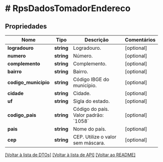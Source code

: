 # # RpsDadosTomadorEndereco

## Propriedades

Nome | Tipo | Descrição | Comentários
------------ | ------------- | ------------- | -------------
**logradouro** | **string** | Logradouro. | [optional]
**numero** | **string** | Número. | [optional]
**complemento** | **string** | Complemento. | [optional]
**bairro** | **string** | Bairro. | [optional]
**codigo_municipio** | **string** | Código IBGE do município. | [optional]
**cidade** | **string** | Cidade. | [optional]
**uf** | **string** | Sigla do estado. | [optional]
**codigo_pais** | **string** | Código do país.  Valor padrão: &#x60;1058&#x60; | [optional]
**pais** | **string** | Nome do país. | [optional]
**cep** | **string** | CEP.  Utilize o valor sem máscara. | [optional]

[[Voltar à lista de DTOs]](../../README.md#models) [[Voltar à lista de API]](../../README.md#endpoints) [[Voltar ao README]](../../README.md)
